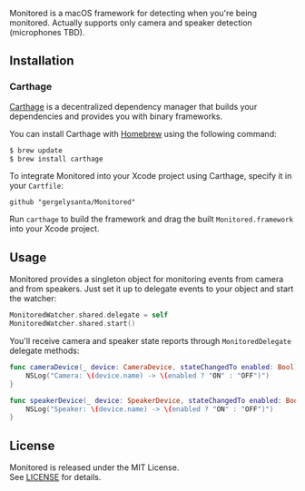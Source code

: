 Monitored is a macOS framework for detecting when you're being monitored. Actually supports only camera and speaker detection (microphones TBD).

## Installation

### Carthage

[Carthage](https://github.com/Carthage/Carthage) is a decentralized dependency manager that builds your dependencies and provides you with binary frameworks.

You can install Carthage with [Homebrew](http://brew.sh/) using the following command:

```bash
$ brew update
$ brew install carthage
```

To integrate Monitored into your Xcode project using Carthage, specify it in your `Cartfile`:

```ogdl
github "gergelysanta/Monitored"
```

Run `carthage` to build the framework and drag the built `Monitored.framework` into your Xcode project.

## Usage

Monitored provides a singleton object for monitoring events from camera and from speakers. Just set it up to delegate events to your object and start the watcher:

```swift
MonitoredWatcher.shared.delegate = self
MonitoredWatcher.shared.start()
```

You'll receive camera and speaker state reports through `MonitoredDelegate` delegate methods:

```swift
func cameraDevice(_ device: CameraDevice, stateChangedTo enabled: Bool) {
    NSLog("Camera: \(device.name) -> \(enabled ? "ON" : "OFF")")
}

func speakerDevice(_ device: SpeakerDevice, stateChangedTo enabled: Bool) {
    NSLog("Speaker: \(device.name) -> \(enabled ? "ON" : "OFF")")
}
```

## License

Monitored is released under the MIT License.  
See [LICENSE](https://github.com/gergelysanta/Monitored/blob/master/LICENSE) for details.
